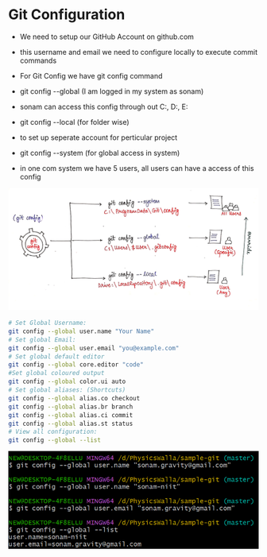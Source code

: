# Git Configuration

- We need to setup our GitHub Account on github.com
- this username and  email we need to configure locally to execute commit commands

- For Git Config we have git config command

- git config --global (I am logged in my system as sonam)
- sonam can access this config through out C:, D:, E: 

- git config --local (for folder wise)
- to set up seperate account for perticular project

- git config --system (for global access in system)
- in one com system we have 5 users, all users can have a access of this config

![Git Config types](images/config.png)

```bash
# Set Global Username:
git config --global user.name "Your Name"
# Set global Email:
git config --global user.email "you@example.com"
# Set global default editor
git config --global core.editor "code"
#Set global coloured output
git config --global color.ui auto
# Set global aliases: (Shortcuts)
git config --global alias.co checkout
git config --global alias.br branch
git config --global alias.ci commit
git config --global alias.st status
# View all configuration:
git config --global --list
```
![Configuration](images/config-data.png)